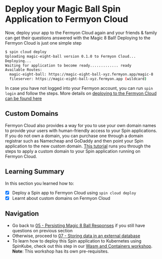 # Deploy your Magic Ball Spin Application to Fermyon Cloud

Now, deploy your app to the Fermyon Cloud again and your friends & family can get their questions answered with the Magic 8 Ball! Deploying to the Fermyon Cloud is just one simple step

```bash
$ spin cloud deploy
Uploading magic-eight-ball version 0.1.0 to Fermyon Cloud...
Deploying...
Waiting for application to become ready............. ready
Available Routes:
  magic-eight-ball: https://magic-eight-ball-xyz.fermyon.app/magic-8
  fileserver: https://magic-eight-ball-xyz.fermyon.app (wildcard)
```

In case you have not logged into your Fermyon account, you can run `spin login` and follow the steps. More details on [deploying to the Fermyon Cloud can be found here](https://developer.fermyon.com/cloud/deploy)

## Custom Domains

Fermyon Cloud also provides a way for you to use your own domain names to provide your users with human-friendly access to your Spin applications. If you do not own a domain, you can purchase one through a domain registrar such as Namecheap and GoDaddy and then point your Spin application to the new custom domain. [This tutorial](https://developer.fermyon.com/cloud/custom-domains-tutorial) runs you through the steps to apply a custom domain to your Spin application running on Fermyon Cloud.

## Learning Summary

In this section you learned how to:

- [x] Deploy a Spin app to Fermyon Cloud using `spin cloud deploy`
- [x] Learnt about custom domains on Fermyon Cloud

## Navigation

- Go back to [05 - Persisting Magic 8 Ball Responses](05-spin-kv.md) if you still have questions on previous section
- Otherwise, proceed to [07 - Storing data in an external database](07-external-db.md)
- To learn how to deploy this Spin application to Kubernetes using SpinKube, check out this step in our [Wasm and Containers workshop](https://github.com/fermyon/workshops/blob/main/wasm-and-containers/workshop/04-kubernetes-and-spinkube.md). **Note**: This workshop has its own pre-requisites.
